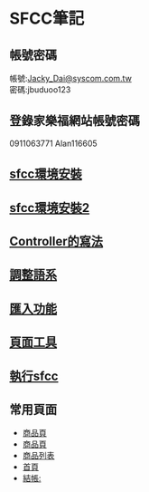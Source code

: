 # SFCC筆記

## 帳號密碼<br/>
帳號:Jacky_Dai@syscom.com.tw <br/>
密碼:jbuduoo123 <br/>
## 登錄家樂福網站帳號密碼
0911063771
Alan116605
## [sfcc環境安裝](https://hackmd.io/0v4NfaE2QmejyQ2MnsDtxQ)<br/>
## [sfcc環境安裝2](https://hackmd.io/DOs5FLI_Q_CaOLH65P4gRw)<br/>
## [Controller的寫法](https://hackmd.io/sSkohUUsRd28hjV5JARzBg?view)<br/>
## [調整語系](https://hackmd.io/iDp6yxNqSj2gYBpkcF-j_w?view)<br/>
## [匯入功能](https://hackmd.io/PHxKaZgYTL6q-Ba6nu-w6g?view)<br/>
## [頁面工具](https://hackmd.io/E75YDLMWTXiFiM0ZzLw9Qg?view)<br/>
## [執行sfcc](https://hackmd.io/UQWDpeDGS9OjlrTZTaCMuA?view)<br/>
## 常用頁面
 - [商品頁](https://dev03-ap01-carrefour.demandware.net/on/demandware.store/Sites-Carrefour-Site/zh_TW/Product-Show?pid=1000000300106)<br/>
 - [商品頁](https://dev03-ap01-carrefour.demandware.net/on/demandware.store/Sites-Carrefour-Site/zh_TW/Product-Show?pid=1530001000112)<br/>
 - [商品列表](https://dev03-ap01-carrefour.demandware.net/on/demandware.store/Sites-Carrefour-Site/zh_TW/Search-Show?cgid=2993)<br/>
 - [首頁](https://dev03-ap01-carrefour.demandware.net/on/demandware.store/Sites-Carrefour-Site/zh_TW/Demo-Start)<br/>
 - [結帳:](https://dev03-ap01-carrefour.demandware.net/on/demandware.store/Sites-Carrefour-Site/zh_TW/Checkout-Begin)<br/>
